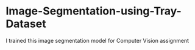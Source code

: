 # Image-Segmentation-using-Tray-Dataset
I trained this image segmentation model for Computer Vision assignment
